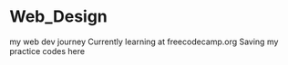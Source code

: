 # Web_Design
my web dev journey
Currently learning at freecodecamp.org
Saving my practice codes here
